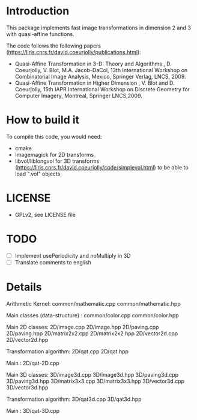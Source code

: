Introduction
============

This package implements fast image transformations in dimension 2 and 3 with quasi-affine functions.

The code follows the following papers (https://liris.cnrs.fr/david.coeurjolly/publications.html):

- Quasi-Affine Transformation in 3-D: Theory and Algorithms , D. Coeurjolly, V. Blot, M.A. Jacob-DaCol, 13th International Workshop on Combinatorial Image Analysis, Mexico, Springer Verlag, LNCS, 2009.
- Quasi-Affine Transformation in Higher Dimension , V. Blot and D. Coeurjolly, 15th IAPR International Workshop on Discrete Geometry for Computer Imagery, Montreal, Springer LNCS,2009.


How to build it
===============

To compile this code, you would need:

- cmake
- Imagemagick for 2D transforms
- libvol/liblongvol for 3D transforms (https://liris.cnrs.fr/david.coeurjolly/code/simplevol.html) to be able to load ".vol" objects



LICENSE
=======

- GPLv2, see LICENSE file


TODO
====

- [ ] Implement  usePeriodicity and noMultiply in 3D
- [ ] Translate comments to english

Details
=======

Arithmetic Kernel:
common/mathematic.cpp
common/mathematic.hpp

Main classes (data-structure) :
common/color.cpp
common/color.hpp


Main 2D classes:
2D/image.cpp
2D/image.hpp
2D/paving.cpp
2D/paving.hpp
2D/matrix2x2.cpp
2D/matrix2x2.hpp
2D/vector2d.cpp
2D/vector2d.hpp

Transformation algorithm:
2D/qat.cpp
2D/qat.hpp

Main : 
2D/qat-2D.cpp



Main 3D classes:
3D/image3d.cpp
3D/image3d.hpp
3D/paving3d.cpp
3D/paving3d.hpp
3D/matrix3x3.cpp
3D/matrix3x3.hpp
3D/vector3d.cpp
3D/vector3d.hpp

Transformation algorithm:
3D/qat3d.cpp
3D/qat3d.hpp

Main : 
3D/qat-3D.cpp
